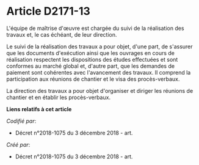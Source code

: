 # Article D2171-13

L'équipe de maîtrise d'œuvre est chargée du suivi de la réalisation des travaux et, le cas échéant, de leur direction.

Le suivi de la réalisation des travaux a pour objet, d'une part, de s'assurer que les documents d'exécution ainsi que les
ouvrages en cours de réalisation respectent les dispositions des études effectuées et sont conformes au marché global et,
d'autre part, que les demandes de paiement sont cohérentes avec l'avancement des travaux. Il comprend la participation aux
réunions de chantier et le visa des procès-verbaux.

La direction des travaux a pour objet d'organiser et diriger les réunions de chantier et en établir les procès-verbaux.

**Liens relatifs à cet article**

_Codifié par_:

  - Décret n°2018-1075 du 3 décembre 2018 - art.

_Créé par_:

  - Décret n°2018-1075 du 3 décembre 2018 - art.
